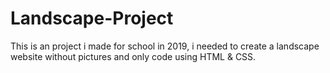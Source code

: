 # Landscape-Project
This is an project i made for school in 2019, i needed to create a landscape website without pictures and only code using HTML &amp; CSS.
